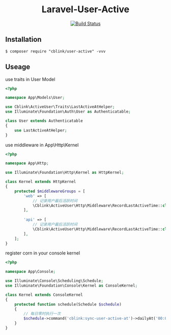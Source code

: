 <h1 align="center">Laravel-User-Active</h1>
<p align="center">
<a href="https://travis-ci.org/cblink/user-active"><img src="https://travis-ci.org/cblink/user-active.svg?branch=master" alt="Build Status"></a>
</p>

## Installation

```shell
$ composer require "cblink/user-active" -vvv
```

## Useage

use traits in User Model
```php
<?php

namespace App\Models\User;

use Cblink\ActiveUser\Traits\LastActiveAtHelper;
use Illuminate\Foundation\Auth\User as Authenticatable;

class User extends Authenticatable
{
    use LastActiveAtHelper;
}
```

use middleware in App\Http\Kernel
```php
<?php

namespace App\Http;

use Illuminate\Foundation\Http\Kernel as HttpKernel;

class Kernel extends HttpKernel
{
    protected $middlewareGroups = [
        'web' => [
            // 记录用户最后活跃时间
            \Cblink\ActiveUser\Http\Middleware\RecordLastActiveTime::class,
        ],
        
        'api' => [
            // 记录用户最后活跃时间
            \Cblink\ActiveUser\Http\Middleware\RecordLastActiveTime::class,
        ],
    ];
}
```

register corn in your console kernel
```php
<?php

namespace App\Console;

use Illuminate\Console\Scheduling\Schedule;
use Illuminate\Foundation\Console\Kernel as ConsoleKernel;

class Kernel extends ConsoleKernel
{
    protected function schedule(Schedule $schedule)
    {
        // 每日零时执行一次
        $schedule->command('cblink:sync-user-active-at')->dailyAt('00:00');
    }
}
```

